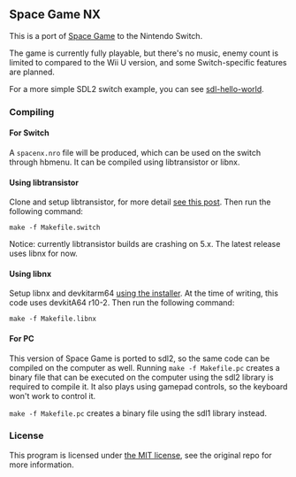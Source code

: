 ## Space Game NX
This is a port of [Space Game](https://github.com/vgmoose/space) to the Nintendo Switch.

The game is currently fully playable, but there's no music, enemy count is limited to compared to the Wii U version, and some Switch-specific features are planned.

For a more simple SDL2 switch example, you can see [sdl-hello-world](https://github.com/vgmoose/sdl-hello-world).

### Compiling
#### For Switch
A `spacenx.nro` file will be produced, which can be used on the switch through hbmenu. It can be compiled using libtransistor or libnx.

#### Using libtransistor
Clone and setup libtransistor, for more detail [see this post](https://reswitchedweekly.github.io/Development-Setup/). Then run the following command:

```
make -f Makefile.switch
```

Notice: currently libtransistor builds are crashing on 5.x. The latest release uses libnx for now.

#### Using libnx
Setup libnx and devkitarm64 [using the installer](http://switchbrew.org/index.php?title=Setting_up_Development_Environment). At the time of writing, this code uses devkitA64 r10-2. Then run the following command:

```
make -f Makefile.libnx
```

#### For PC
This version of Space Game is ported to sdl2, so the same code can be compiled on the computer as well. Running `make -f Makefile.pc` creates a binary file that can be executed on the computer using the sdl2 library is required to compile it. It also plays using gamepad controls, so the keyboard won't work to control it.

`make -f Makefile.pc` creates a binary file using the sdl1 library instead.

### License
This program is licensed under [the MIT license](https://opensource.org/licenses/MIT), see the original repo for more information.
